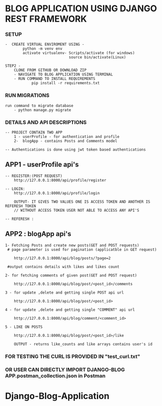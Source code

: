 # BLOG APPLICATION USING DJANGO REST FRAMEWORK 

### SETUP ###
    -  CREATE VIRTUAL ENVIROMENT USING - 
            python -m venv env
            activate virtualenv- Scripts/activate (for windows)
                                 source bin/activate(Linux)

    STEP2 - 
        CLONE FROM GITHUB OR DOWNLOAD ZIP
        - NAVIGATE TO BLOG APPLICATION USING TERMINAL
        - RUN COMMAND TO INSTALL REQUIREMENTS
                pip install -r requirements.txt
    
### RUN MIGRATIONS ###
    run command to migrate database
        - python manage.py migrate

### DETAILS AND API DESCRIPTIONS ###

    -- PROJECT CONTAIN TWO APP 
        1 - userProfile - for authentication and profile 
        2-  blogApp - contains Posts and Comments model 

    -- Authentications is done using jwt token based authentications

## APP1 - userProfile api's

    -- REGISTER:(POST REQUEST)
        http://127.0.0.1:8000/api/profile/register 
    
    -- LOGIN:
        http://127.0.0.1:8000/api/profile/login

        OUTPUT- IT GIVES TWO VALUES ONE IS ACCESS TOKEN AND ANOTHER IS REFERESH TOKEN
        // WITHOUT ACCESS TOKEN USER NOT ABLE TO ACCESS ANY API'S

    -- REFERESH : 

## APP2 : blogApp api's

    1- Fetching Posts and create new posts(GET and POST requests)
     # page parameter is used for pagination (applicatble in GET request)
        
        http://127.0.0.1:8000/api/blog/posts/?page=2

     #output contains details with likes and likes count

    2- for fetching comments of given post(GET and POST request)

        http://127.0.0.1:8000/api/blog/post/<post_id>/comments
    
    3 - for update ,delete and getting single POST api url 

        http://127.0.0.1:8000/api/blog/post/<post_id>

    4 - for update ,delete and getting single "COMMENT" api url

        http://127.0.0.1:8000/api/blog/comment/<comment_id>

    5 - LIKE ON POSTS 

        http://127.0.0.1:8000/api/blog/post/<post_id>/like

        OUTPUT - returns like_counts and like arrays contains user's id


### FOR TESTING THE CURL IS PROVIDED IN "test_curl.txt" ###

### OR USER CAN DIRECTLY IMPORT DJANGO-BLOG APP.postman_collection.json in Postman ###

# Django-Blog-Application
